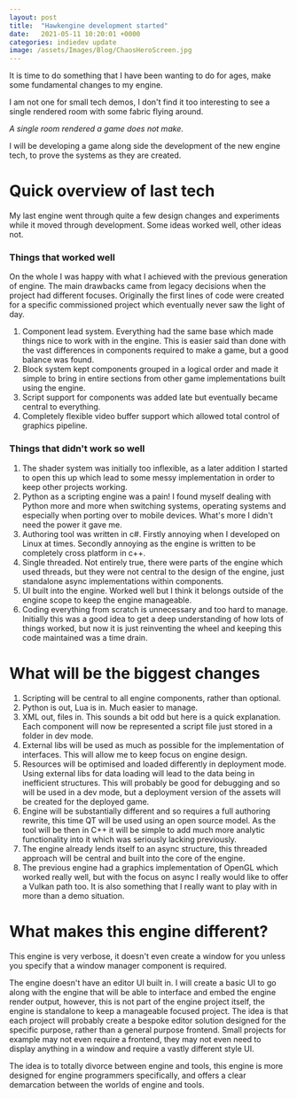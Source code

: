 ```yaml
---
layout: post
title:  "Hawkengine development started"
date:   2021-05-11 10:20:01 +0000
categories: indiedev update
image: /assets/Images/Blog/ChaosHeroScreen.jpg
---
```


It is time to do something that I have been wanting to do for ages, make some fundamental changes to my engine. 

I am not one for small tech demos, I don't find it too interesting to see a single rendered room with some fabric flying around. 

*A single room rendered a game does not make.*

I will be developing a game along side the development of the new engine tech, to prove the systems as they are created.

# Quick overview of last tech

My last engine went through quite a few design changes and experiments while it moved through development. Some ideas worked well, other ideas not.

### Things that worked well
On the whole I was happy with what I achieved with the previous generation of engine. The main drawbacks came from legacy decisions when the project had different focuses. Originally the first lines of code were created for a specific commissioned project which eventually never saw the light of day. 
1. Component lead system. Everything had the same base which made things nice to work with in the engine. This is easier said than done with the vast differences in components required to make a game, but a good balance was found.
2. Block system kept components grouped in a logical order and made it simple to bring in entire sections from other game implementations built using the engine.
3. Script support for components was added late but eventually became central to everything.
4. Completely flexible video buffer support which allowed total control of graphics pipeline.

### Things that didn't work so well
1. The shader system was initially too inflexible, as a later addition I started to open this up which lead to some messy implementation in order to keep other projects working.
2. Python as a scripting engine was a pain! I found myself dealing with Python more and more when switching systems, operating systems and especially when porting over to mobile devices. What's more I didn't need the power it gave me.
3. Authoring tool was written in c#. Firstly annoying when I developed on Linux at times. Secondly annoying as the engine is written to be completely cross platform in c++.
4. Single threaded. Not entirely true, there were parts of the engine which used threads, but they were not central to the design of the engine, just standalone async implementations within components.
5. UI built into the engine. Worked well but I think it belongs outside of the engine scope to keep the engine manageable.
6. Coding everything from scratch is unnecessary and too hard to manage. Initially this was a good idea to get a deep understanding of how lots of things worked, but now it is just reinventing the wheel and keeping this code maintained was a time drain.


# What will be the biggest changes
1. Scripting will be central to all engine components, rather than optional.
2. Python is out, Lua is in. Much easier to manage.
3. XML out, files in. This sounds a bit odd but here is a quick explanation. Each component will now be represented a script file just stored in a folder in dev mode.
4. External libs will be used as much as possible for the implementation of interfaces. This will allow me to keep focus on engine design.
5. Resources will be optimised and loaded differently in deployment mode. Using external libs for data loading will lead to the data being in inefficient structures. This will probably be good for debugging and so will be used in a dev mode, but a deployment version of the assets will be created for the deployed game.
6. Engine will be substantially different and so requires a full authoring rewrite, this time QT will be used using an open source model. As the tool will be then in C++ it will be simple to add much more analytic functionality into it which was seriously lacking previously.
7. The engine already lends itself to an async structure, this threaded approach will be central and built into the core of the engine.
8. The previous engine had a graphics implementation of OpenGL which worked really well, but with the focus on async I really would like to offer a Vulkan path too. It is also something that I really want to play with in more than a demo situation.

# What makes this engine different?
This engine is very verbose, it doesn't even create a window for you unless you specify that a window manager component is required.

The engine doesn't have an editor UI built in. I will create a basic UI to go along with the engine that will be able to interface and embed the engine render output, however, this is not part of the engine project itself, the engine is standalone to keep a manageable focused project. The idea is that each project will probably create a bespoke editor solution designed for the specific purpose, rather than a general purpose frontend. Small projects for example may not even require a frontend, they may not even need to display anything in a window and require a vastly different style UI.

The idea is to totally divorce between engine and tools, this engine is more designed for engine programmers specifically, and offers a clear demarcation between the worlds of engine and tools. 
